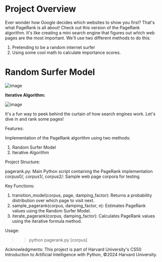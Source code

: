 <h1 align="left">Project Overview </h1>


<p align="left">Ever wonder how Google decides which websites to show you first? That's what PageRank is all about! Check out this version of the PageRank algorithm. It's like creating a mini search engine that figures out which web pages are the most important. We'll use two different methods to do this:

1) Pretending to be a random internet surfer
2) Using some cool math to calculate importance scores.

</p>



<h1 align="left">Random Surfer Model</h1>




![image](https://github.com/user-attachments/assets/a32f1446-1d79-4e6f-b003-452d0c10db80)




**Iterative Algorithm:**

![image](https://github.com/user-attachments/assets/e2a5f460-d87a-4740-b99f-7d0d39f23a04)



It's a fun way to peek behind the curtain of how search engines work. Let's dive in and rank some pages!

Features:

Implementation of the PageRank algorithm using two methods:
1) Random Surfer Model
2) Iterative Algorithm

Project Structure:

pagerank.py: Main Python script containing the PageRank implementation
corpus0/, corpus1/, corpus2/: Sample web page corpora for testing

Key Functions:

1) transition_model(corpus, page, damping_factor): Returns a probability distribution over which page to visit next.
2) sample_pagerank(corpus, damping_factor, n): Estimates PageRank values using the Random Surfer Model.
3) iterate_pagerank(corpus, damping_factor): Calculates PageRank values using the iterative formula method.


Usage:
>> python pagerank.py [corpus]


Acknowledgments:
This project is part of Harvard University's CS50 Introduction to Artificial Intelligence with Python, ©2024 Harvard University.

